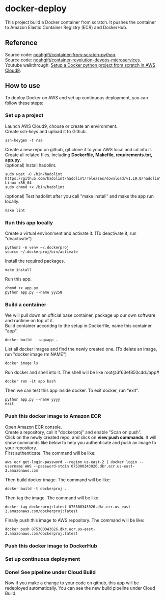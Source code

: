 # docker-deploy
This project build a Docker container from scratch. It pushes the container to Amazon Elastic Container Registry
(ECR) and DockerHub.  

## Reference
Source code: [noahgift/container-from-scratch-python](https://github.com/noahgift/container-from-scratch-python).  
Source code: [noahgift/container-revolution-devops-microservices](https://github.com/noahgift/container-revolution-devops-microservices).  
Youtube walkthrough: [Setup a Docker python project from scratch in AWS Cloud9](https://www.youtube.com/watch?v=WVifwRIwSmo).  


## How to use
To deploy Docker on AWS and set up continuous deployment, you can follow these steps:

### Set up a project
Launch AWS Cloud9, choose or create an environment.  
Create ssh-keys and upload it to Github.  
```
ssh-keygen -t rsa
```
Create a new repo on github, git clone it to your AWS local and cd into it.  
Create all related files, including **Dockerfile, Makefile, requirements.txt, app.py**.  
(optional) Install hadolint.  
```
sudo wget -O /bin/hadolint https://github.com/hadolint/hadolint/releases/download/v1.19.0/hadolint-Linux-x86_64
sudo chmod +x /bin/hadolint
```
(optional) Test hadolint after you call "make install" and make the app run locally.  
```
make lint
```

### Run this app locally
Create a virtual environment and activate it. (To deactivate it, run "deactivate") 
```
python3 -m venv ~/.dockerproj
source ~/.dockerproj/bin/activate
```
Install the required packages.
```
make install
```
Run this app.  
```
chmod +x app.py
python app.py --name yy258
```

### Build a container
We will pull down an official base container, package up our own software and runtime on top of it.  
Build container accoridng to the setup in Dockerfile, name this container "app".  
```
docker build --tag=app .
```
List all docker images and find the newly created one. (To delete an image, run "docker image rm NAME")  
```
docker image ls
```
Run docker and shell into it. The shell will be like root@3f63ef850cdd:/app#  
```
docker run -it app bash 
```
Then we can test this app inside docker. To exit docker, run "exit".  
```
python app.py --name yyyy
exit
```

### Push this docker image to Amazon ECR
Open Amazon ECR console.  
Create a repository, call it "dockerproj" and enable "Scan on push".  
Click on the newly created repo, and click on **view push commands**. It will show commands like below to help you authenticate and push an image to your repository.  
First authenticate. The command will be like:  
```
aws ecr get-login-password --region us-east-2 | docker login --username AWS --password-stdin 075300343026.dkr.ecr.us-east-2.amazonaws.com
```
Then build docker image. The command will be like:  
```
docker build -t dockerproj .
```
Then tag the image. The command will be like:  
```
docker tag dockerproj:latest 075300343026.dkr.ecr.us-east-2.amazonaws.com/dockerproj:latest
```
Finally push this image to AWS repository. The command will be like:  
```
docker push 075300343026.dkr.ecr.us-east-2.amazonaws.com/dockerproj:latest
```

### Push this docker image to DockerHub



### Set up continuous deployment


### Done! See pipeline under Cloud Build
Now if you make a change to your code on github, this app will be redeployed automatically. 
You can see the new build pipeline under Cloud Build.  